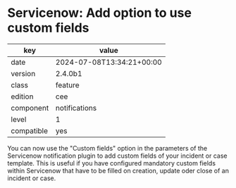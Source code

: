 [//]: # (werk v2)
# Servicenow: Add option to use custom fields

key        | value
---------- | ---
date       | 2024-07-08T13:34:21+00:00
version    | 2.4.0b1
class      | feature
edition    | cee
component  | notifications
level      | 1
compatible | yes

You can now use the "Custom fields" option in the parameters of the Servicenow
notification plugin to add custom fields of your incident or case template.
This is useful if you have configured mandatory custom fields within Servicenow
that have to be filled on creation, update oder close of an incident or case.
